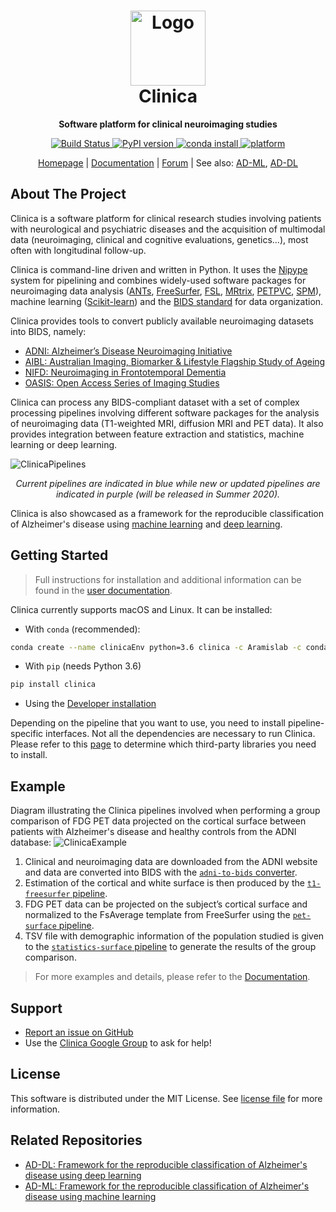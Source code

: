 <!--(https://raw.githubusercontent.com/aramis-lab/clinica/dev/clinica_logo.png)-->

<h1 align="center">
  <a href="http://www.clinica.run">
    <img src="http://www.clinica.run/assets/images/clinica-icon-257x257.png" alt="Logo" width="120" height="120">
  </a>
  <br/>
  Clinica
</h1>

<p align="center"><strong>Software platform for clinical neuroimaging studies</strong></p>

<p align="center">
  <a href="https://ci.inria.fr/clinica-aramis/job/clinica/job/master/">
    <img src="https://ci.inria.fr/clinica-aramis/buildStatus/icon?job=clinica%2Fmaster" alt="Build Status">
  </a>
  <a href="https://badge.fury.io/py/clinica">
    <img src="https://badge.fury.io/py/clinica.svg" alt="PyPI version">
  </a>
  <a href="http://www.clinica.run/doc/Installation/">
    <img src="https://anaconda.org/aramislab/clinica/badges/installer/conda.svg" alt="conda install">
  </a>
  <a href="http://www.clinica.run/doc/Installation/">
    <img src="https://anaconda.org/aramislab/clinica/badges/platforms.svg" alt="platform">
  </a>
</p>

<p align="center">
  <a href="http://www.clinica.run">Homepage</a> |
  <a href="http://www.clinica.run/doc">Documentation</a> |
  <a href="https://groups.google.com/forum/#!forum/clinica-user">Forum</a> |
  See also:
  <a href="https://github.com/aramis-lab/AD-ML">AD-ML</a>,
  <a href="https://github.com/aramis-lab/AD-DL">AD-DL</a>
</p>





## About The Project

Clinica is a software platform for clinical research studies involving patients with neurological and psychiatric diseases and the acquisition of multimodal data (neuroimaging, clinical and cognitive evaluations, genetics...), most often with longitudinal follow-up.

Clinica is command-line driven and written in Python. It uses the [Nipype](https://nipype.readthedocs.io/) system for pipelining and combines widely-used software packages for neuroimaging data analysis ([ANTs](http://stnava.github.io/ANTs/), [FreeSurfer](https://surfer.nmr.mgh.harvard.edu/), [FSL](https://fsl.fmrib.ox.ac.uk/fsl/fslwiki), [MRtrix](https://www.mrtrix.org/), [PETPVC](https://github.com/UCL/PETPVC), [SPM](https://www.fil.ion.ucl.ac.uk/spm/)), machine learning ([Scikit-learn](https://scikit-learn.org/stable/)) and the [BIDS standard](http://bids-specification.readthedocs.io/) for data organization.

Clinica provides tools to convert publicly available neuroimaging datasets into BIDS, namely:

- [ADNI: Alzheimer’s Disease Neuroimaging Initiative](http://www.clinica.run/doc/Converters/ADNI2BIDS)
- [AIBL: Australian Imaging, Biomarker & Lifestyle Flagship Study of Ageing](http://www.clinica.run/doc/Converters/AIBL2BIDS)
- [NIFD: Neuroimaging in Frontotemporal Dementia](http://www.clinica.run/doc/Converters/NIFD2BIDS)
- [OASIS: Open Access Series of Imaging Studies](http://www.clinica.run/doc/Converters/OASIS2BIDS)

Clinica can process any BIDS-compliant dataset with a set of complex processing pipelines involving different software packages for the analysis of neuroimaging data (T1-weighted MRI, diffusion MRI and PET data). It also provides integration between feature extraction and statistics, machine learning or deep learning.

![ClinicaPipelines](http://www.clinica.run/img/clinica_pipelines.png)

<p align="center">
  <i>Current pipelines are indicated in blue while new or updated pipelines are indicated in purple (will be released in Summer 2020).</i>
</p>

Clinica is also showcased as a framework for the reproducible classification of Alzheimer's disease using [machine learning](https://github.com/aramis-lab/AD-ML) and [deep learning](https://github.com/aramis-lab/AD-DL).



## Getting Started
> Full instructions for installation and additional information can be found in
the [user documentation](http://www.clinica.run/doc).

Clinica currently supports macOS and Linux. It can be installed:

- With `conda` (recommended):
```sh
conda create --name clinicaEnv python=3.6 clinica -c Aramislab -c conda-forge
```

- With `pip` (needs Python 3.6)
```sh
pip install clinica
```

- Using the [Developer installation](http://www.clinica.run/doc/Installation/#developer-installation)

Depending on the pipeline that you want to use, you need to install pipeline-specific interfaces. Not all the dependencies are necessary to run Clinica. Please refer to this [page](http://www.clinica.run/doc/Third-party/) to determine which third-party libraries you need to install.

## Example

Diagram illustrating the Clinica pipelines involved when performing a group comparison of FDG PET data projected on the cortical surface between patients with Alzheimer's disease and healthy controls from the ADNI database:
![ClinicaExample](http://www.clinica.run/img/clinica_example.png)
1. Clinical and neuroimaging data are downloaded from the ADNI website and data are converted into BIDS with the [`adni-to-bids` converter](http://www.clinica.run/doc/Converters/ADNI2BIDS).
2. Estimation of the cortical and white surface is then produced by the [`t1-freesurfer` pipeline](http://www.clinica.run/doc/Pipelines/T1_FreeSurfer).
3. FDG PET data can be projected on the subject’s cortical surface and normalized to the FsAverage template from FreeSurfer using the [`pet-surface` pipeline](http://www.clinica.run/doc/Pipelines/PET_Surface).
4. TSV file with demographic information of the population studied is given to the [`statistics-surface` pipeline](http://www.clinica.run/doc/Pipelines/Stats_Surface) to generate the results of the group comparison.

> For more examples and details, please refer to the [Documentation](http://www.clinica.run/doc/).





## Support
- [Report an issue on GitHub](https://github.com/aramis-lab/clinica/issues)
- Use the [Clinica Google Group](https://groups.google.com/forum/#!forum/clinica-user) to ask for help!





<!--
## Contributing
We encourage you to contribute to Clinica! Please check out the [Contributing to Clinica guide](Contributing.md) for guidelines about how to proceed. Do not hesitate to ask questions if something is not clear for you, report an issue, etc.
-->




## License

This software is distributed under the MIT License. See [license file](https://github.com/aramis-lab/clinica/blob/dev/LICENSE.txt) for more information.


## Related Repositories

- [AD-DL: Framework for the reproducible classification of Alzheimer's disease using deep learning](https://github.com/aramis-lab/AD-DL)
- [AD-ML: Framework for the reproducible classification of Alzheimer's disease using machine learning](https://github.com/aramis-lab/AD-ML)
